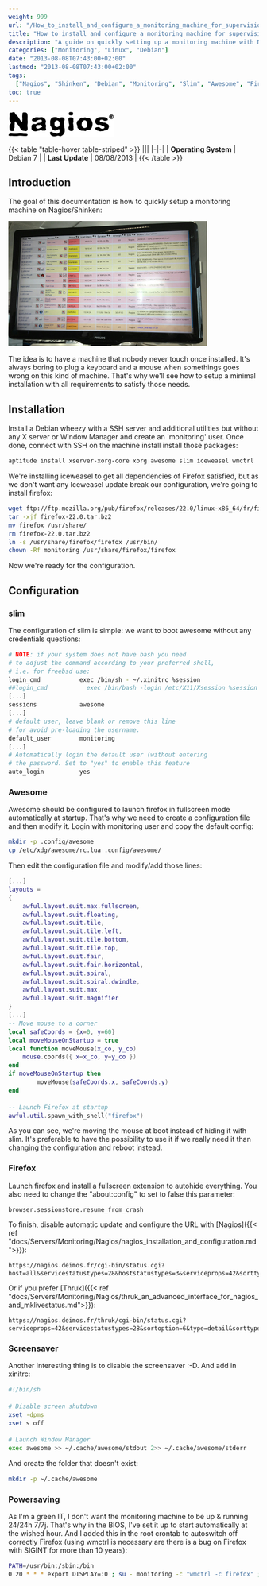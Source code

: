 ```yaml
---
weight: 999
url: "/How_to_install_and_configure_a_monitoring_machine_for_supervision/"
title: "How to install and configure a monitoring machine for supervision"
description: "A guide on quickly setting up a monitoring machine with Nagios/Shinken for supervision purposes with automatic login and minimal interaction requirements."
categories: ["Monitoring", "Linux", "Debian"]
date: "2013-08-08T07:43:00+02:00"
lastmod: "2013-08-08T07:43:00+02:00"
tags:
  ["Nagios", "Shinken", "Debian", "Monitoring", "Slim", "Awesome", "Firefox"]
toc: true
---
```


![Nagios](/images/nagios_logo.png)

{{< table "table-hover table-striped" >}}
|||
|-|-|
| **Operating System** | Debian 7 |
| **Last Update** | 08/08/2013 |
{{< /table >}}

## Introduction

The goal of this documentation is how to quickly setup a monitoring machine on Nagios/Shinken:

![Monito screen](/images/monito_screen.png)

The idea is to have a machine that nobody never touch once installed. It's always boring to plug a keyboard and a mouse when somethings goes wrong on this kind of machine. That's why we'll see how to setup a minimal installation with all requirements to satisfy those needs.

## Installation

Install a Debian wheezy with a SSH server and additional utilities but without any X server or Window Manager and create an 'monitoring' user. Once done, connect with SSH on the machine install install those packages:

```bash
aptitude install xserver-xorg-core xorg awesome slim iceweasel wmctrl
```

We're installing iceweasel to get all dependencies of Firefox satisfied, but as we don't want any Iceweasel update break our configuration, we're going to install firefox:

```bash
wget ftp://ftp.mozilla.org/pub/firefox/releases/22.0/linux-x86_64/fr/firefox-22.0.tar.bz2
tar -xjf firefox-22.0.tar.bz2
mv firefox /usr/share/
rm firefox-22.0.tar.bz2
ln -s /usr/share/firefox/firefox /usr/bin/
chown -Rf monitoring /usr/share/firefox/firefox
```

Now we're ready for the configuration.

## Configuration

### slim

The configuration of slim is simple: we want to boot awesome without any credentials questions:

```bash {linenos=table,hl_lines=[4,7,11,15]}
# NOTE: if your system does not have bash you need
# to adjust the command according to your preferred shell,
# i.e. for freebsd use:
login_cmd           exec /bin/sh - ~/.xinitrc %session
##login_cmd           exec /bin/bash -login /etc/X11/Xsession %session
[...]
sessions            awesome
[...]
# default user, leave blank or remove this line
# for avoid pre-loading the username.
default_user        monitoring
[...]
# Automatically login the default user (without entering
# the password. Set to "yes" to enable this feature
auto_login          yes
```

### Awesome

Awesome should be configured to launch firefox in fullscreen mode automatically at startup. That's why we need to create a configuration file and then modify it. Login with monitoring user and copy the default config:

```bash
mkdir -p .config/awesome
cp /etc/xdg/awesome/rc.lua .config/awesome/
```

Then edit the configuration file and modify/add those lines:

```lua {linenos=table,hl_lines=[4,"18-29"]}
[...]
layouts =
{
    awful.layout.suit.max.fullscreen,
    awful.layout.suit.floating,
    awful.layout.suit.tile,
    awful.layout.suit.tile.left,
    awful.layout.suit.tile.bottom,
    awful.layout.suit.tile.top,
    awful.layout.suit.fair,
    awful.layout.suit.fair.horizontal,
    awful.layout.suit.spiral,
    awful.layout.suit.spiral.dwindle,
    awful.layout.suit.max,
    awful.layout.suit.magnifier
}
[...]
-- Move mouse to a corner
local safeCoords = {x=0, y=60}
local moveMouseOnStartup = true
local function moveMouse(x_co, y_co)
    mouse.coords({ x=x_co, y=y_co })
end
if moveMouseOnStartup then
        moveMouse(safeCoords.x, safeCoords.y)
end

-- Launch Firefox at startup
awful.util.spawn_with_shell("firefox")
```

As you can see, we're moving the mouse at boot instead of hiding it with slim. It's preferable to have the possibility to use it if we really need it than changing the configuration and reboot instead.

### Firefox

Launch firefox and install a fullscreen extension to autohide everything. You also need to change the "about:config" to set to false this parameter:

```
browser.sessionstore.resume_from_crash
```

To finish, disable automatic update and configure the URL with [Nagios]({{< ref "docs/Servers/Monitoring/Nagios/nagios_installation_and_configuration.md">}}):

```
https://nagios.deimos.fr/cgi-bin/status.cgi?host=all&servicestatustypes=28&hoststatustypes=3&serviceprops=42&sorttype=1&sortoption=6&noheader
```

Or if you prefer [Thruk]({{< ref "docs/Servers/Monitoring/Nagios/thruk_an_advanced_interface_for_nagios_and_mklivestatus.md">}}):

```
https://nagios.deimos.fr/thruk/cgi-bin/status.cgi?serviceprops=42&servicestatustypes=28&sortoption=6&type=detail&sorttype=1&host=all&hostprops=10&minimal=1
```

### Screensaver

Another interesting thing is to disable the screensaver :-D. And add in xinitrc:

```bash
#!/bin/sh

# Disable screen shutdown
xset -dpms
xset s off

# Launch Window Manager
exec awesome >> ~/.cache/awesome/stdout 2>> ~/.cache/awesome/stderr
```

And create the folder that doesn't exist:

```bash
mkdir -p ~/.cache/awesome
```

### Powersaving

As I'm a green IT, I don't want the monitoring machine to be up & running 24/24h 7/7j. That's why in the BIOS, I've set it up to start automatically at the wished hour. And I added this in the root crontab to autoswitch off correctly Firefox (using wmctrl is necessary are there is a bug on Firefox with SIGINT for more than 10 years):

```bash
PATH=/usr/bin:/sbin:/bin
0 20 * * * export DISPLAY=:0 ; su - monitoring -c "wmctrl -c firefox" ; halt
```
